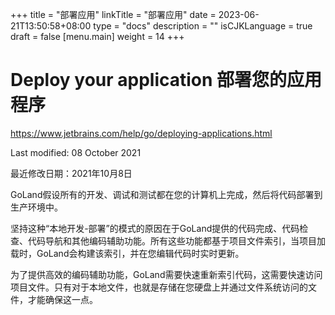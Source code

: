 +++
title = "部署应用"
linkTitle = "部署应用"
date = 2023-06-21T13:50:58+08:00
type = "docs"
description = ""
isCJKLanguage = true
draft = false
[menu.main]
  weight = 14
+++
# Deploy your application﻿ 部署您的应用程序

https://www.jetbrains.com/help/go/deploying-applications.html

Last modified: 08 October 2021

最近修改日期：2021年10月8日

​	GoLand假设所有的开发、调试和测试都在您的计算机上完成，然后将代码部署到生产环境中。

​	坚持这种“本地开发-部署”的模式的原因在于GoLand提供的代码完成、代码检查、代码导航和其他编码辅助功能。所有这些功能都基于项目文件索引，当项目加载时，GoLand会构建该索引，并在您编辑代码时实时更新。

​	为了提供高效的编码辅助功能，GoLand需要快速重新索引代码，这需要快速访问项目文件。只有对于本地文件，也就是存储在您硬盘上并通过文件系统访问的文件，才能确保这一点。